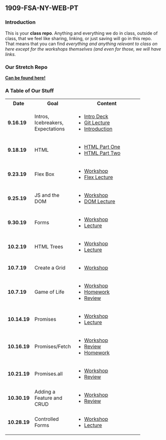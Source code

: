 ## 1909-FSA-NY-WEB-PT

### Introduction

This is your **class repo**. Anything and everything we do in class, outside of class, that we feel like sharing, linking, or just saving will go in this repo. That means that you can find _everything and anything relevant to class on here except for the workshops themselves (and even for those, we will have links._

### Our Stretch Repo

[**Can be found here!**](https://github.com/russellwmoore/1909-stretches/)

### A Table of Our Stuff

<table>
    <tr>
        <th style="width: 60px;"> Date </th>
        <th style="width: 100px; max-width: 100px"> Goal </th>
        <th style="width: 200px;"> Content </th>
    </tr>
    <tr>
        <td><b>9.16.19</b></td>
        <td> Intros, Icebreakers, Expectations </td>
        <td>
            <ul>
                <li>
                    <a href="https://drive.google.com/open?id=1xbrVsx8h87KnHjtaOBteZVSjDk282E4h">Intro Deck</a>
                </li>
                <li>
                    <a href="https://youtu.be/bsaQK-DhYMM">Git Lecture</a>
                </li>
                <li>
                     <a href="https://youtu.be/vs1d7iA-lmE">Introduction</a>
                </li>
            </ul>
        </td>
    </tr>
    <tr>
        <td><b>9.18.19</b></td>
        <td> HTML </td>
        <td>
            <ul>
              <li>
                    <a href="https://www.youtube.com/watch?v=pPDn7ZzHRWM">HTML Part One</a>
                </li>
                <li>
                    <a href="https://www.youtube.com/watch?v=mcNXLlEB8ew">HTML Part Two</a>
                </li>
            </ul>
        </td>
    </tr>
    <tr>
        <td><b>9.23.19</b></td>
        <td> Flex Box </td>
        <td>
            <ul>
                <li>
                    <a href="https://learn.fullstackacademy.com/workshop/5d21e8b17e342a0004519c40/content/5d24f1f78d25e100040ecc17/text">Workshop</a>
                </li>
                <li>
                     <a href="https://youtu.be/zgSTaWU7010">Flex Lecture</a>
                </li>
            </ul>
        </td>
    </tr>
    <tr>
        <td><b>9.25.19</b></td>
        <td> JS and the DOM </td>
        <td>
            <ul>
                <li>
                    <a href="https://learn.fullstackacademy.com/workshop/5d27361cb628f600042d1051/landing">Workshop</a>
                </li>
                <li>
                     <a href="https://youtu.be/SHpt5pX0aGE">DOM Lecture</a>
                </li>
            </ul>
        </td>
    </tr>
    <tr>
        <td><b>9.30.19</b></td>
        <td> Forms </td>
        <td>
            <ul>
                <li>
                    <a href="https://learn.fullstackacademy.com/workshop/5d2e1f95c880a600045192b7/content/5d2fa058ef4d580004fd15ab/text">Workshop</a>
                </li>
                <li>
                    <a href="https://youtu.be/N9unlJGYEBQ">Lecture</a>
                </li>
            </ul>
        </td>
    </tr>
    <tr>
        <td><b>10.2.19</b></td>
        <td> HTML Trees </td>
        <td>
            <ul>
                <li>
                    <a href="https://learn.fullstackacademy.com/workshop/5d9528fe104a4e00040e5df4/landing">Workshop</a>
                </li>
                <li>
                    <a href="https://youtu.be/EfIYjpschNU">Lecture</a>
                </li>
            </ul>
        </td>
    </tr>
    <tr>
        <td><b>10.7.19</b></td>
        <td> Create a Grid </td>
        <td>
            <ul>
                <li>
                    <a href="https://learn.fullstackacademy.com/workshop/5d2e28bbc880a6000451940f/content/5d3116f323513200048271fd/text">Workshop</a>
                </li>
            </ul>
        </td>
    </tr>
    <tr>
        <td><b>10.7.19</b></td>
        <td> Game of Life </td>
        <td>
            <ul>
                <li>
                    <a href="https://learn.fullstackacademy.com/workshop/5a3839fedc3d510004d71ed5/content/5a3839fedc3d510004d71ee4/text">Workshop</a>
                </li>
                <li>
                    <a href="https://learn.fullstackacademy.com/workshop/5d9f661b87060e0004ada08b/content/5d9f66728efb3f00049fc8c9/text">Homework</a>
                </li>
                <li>
                    <a href="https://www.youtube.com/watch?v=A_5NCjrx51k&list=PL0medk5vA90rk-XLRMdBnNrpij0AfE8Dv&index=9&t=0s">Review</a>
                </li>
            </ul>
        </td>
    </tr>
    <tr>
        <td><b>10.14.19</b></td>
        <td> Promises </td>
        <td>
            <ul>
                <li>
                    <a href="https://learn.fullstackacademy.com/workshop/5da3b0a71e7ef6000481f94b/content/5da3b1185c45170004927820/text">Workshop</a>
                </li>
                <li>
                    <a href="https://youtu.be/6pKTA3eRzq4">Lecture</a>
                </li>
            </ul>
        </td>
    </tr>
    <tr>
        <td><b>10.16.19</b></td>
        <td> Promises/Fetch </td>
        <td>
            <ul>
                <li>
                    <a href="https://learn.fullstackacademy.com/workshop/5d2f9a8e8584c3000447e1c5/landing">Workshop</a>
                </li>
                <li>
                    <a href="https://youtu.be/rII3VXSbNx0">Review</a>
                </li>
                <li>
                    <a href="https://learn.fullstackacademy.com/workshop/5d4f0aa8c5763400048a9ef0/content/5d4f0ae5c5763400048a9efa/text">Homework</a>
                </li>
            </ul>
        </td>
    </tr>
     <tr>
        <td><b>10.21.19</b></td>
        <td> Promises.all </td>
        <td>
            <ul>
                <li>
                    <a href="https://learn.fullstackacademy.com/workshop/5d37b057433f6f0004771cb7/content/5d37b06b6d654300045d7f1a/text">Workshop</a>
                </li>
                <li>
                    <a href="https://youtu.be/plsd4xSj-_c">Review</a>
                </li>
            </ul>
        </td>
    </tr>
    <tr>
        <td><b>10.30.19</b></td>
        <td> Adding a Feature and CRUD </td>
        <td>
            <ul>
                <li>
                    <a href="https://learn.fullstackacademy.com/workshop/5d57498742a3d300049e1041/content/5d57569cc85d630004383187/text">Workshop</a>
                </li>
                <li>
                    <a href="https://youtu.be/qxIXBDKcs6U">Review</a>
                </li>
            </ul>
        </td>
     </tr>
     <tr>
        <td><b>10.28.19</b></td>
        <td> Controlled Forms </td>
        <td>
            <ul>
                <li>
                    <a href="https://learn.fullstackacademy.com/workshop/5d51dd3378ab0300046fbf4b/landing">Workshop</a>
                </li>
                <li>
                    <a href="https://youtu.be/Q2YO6FKV9j0">Lecture</a>
                </li>
            </ul>
        </td>
    </tr>
</table>

